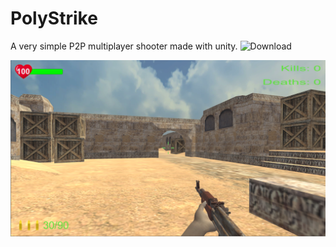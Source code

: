 # PolyStrike

A very simple P2P multiplayer shooter made with unity. ![Download](https://github.com/zarat/PolyStrike/releases)

![ALT Text](screenshot1.PNG)
